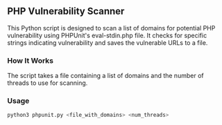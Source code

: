 ## PHP Vulnerability Scanner

This Python script is designed to scan a list of domains for potential PHP vulnerability using PHPUnit's eval-stdin.php file. It checks for specific strings indicating vulnerability and saves the vulnerable URLs to a file.

### How It Works

The script takes a file containing a list of domains and the number of threads to use for scanning.

### Usage

```bash
python3 phpunit.py <file_with_domains> <num_threads>
